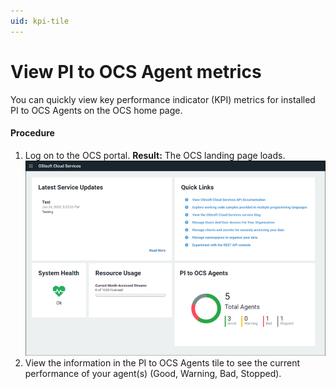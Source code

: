```yaml
---
uid: kpi-tile
---
```


# View PI to OCS Agent metrics

You can quickly view key performance indicator (KPI) metrics for installed PI to OCS Agents on the OCS home page.

#### Procedure

1.  Log on to the OCS portal.
   **Result:** The OCS landing page loads.
   ![](../../images/kpi-tile.png)
2.  View the information in the PI to OCS Agents tile to see the current performance of your agent(s) (Good, Warning, Bad, Stopped).